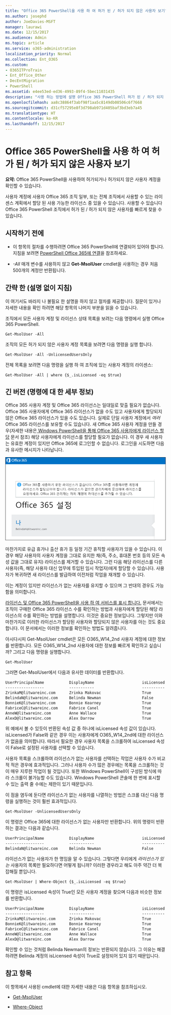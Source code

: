 ```yaml
---
title: "Office 365 PowerShell을 사용 하 여 허가 된 / 허가 되지 않은 사용자 보기"
ms.author: josephd
author: JoeDavies-MSFT
manager: laurawi
ms.date: 12/15/2017
ms.audience: Admin
ms.topic: article
ms.service: o365-administration
localization_priority: Normal
ms.collection: Ent_O365
ms.custom:
- O365ITProTrain
- Ent_Office_Other
- DecEntMigration
- PowerShell
ms.assetid: e4ee53ed-ed36-4993-89f4-5bec11031435
description: "사용 하는 방법에 설명 Office 365 PowerShell 허가 된 / 허가 되지 않은 사용자 계정을 볼 수 있습니다."
ms.openlocfilehash: aa8c38864f3abf98f1aa5c8149db08506c6f7668
ms.sourcegitcommit: d31cf57295e8f3d798ab971d405baf3bd3eb7a45
ms.translationtype: HT
ms.contentlocale: ko-KR
ms.lasthandoff: 12/15/2017
---
```

# <a name="view-licensed-and-unlicensed-users-with-office-365-powershell"></a>Office 365 PowerShell을 사용 하 여 허가 된 / 허가 되지 않은 사용자 보기

**요약:** Office 365 PowerShell을 사용하여 허가되거나 허가되지 않은 사용자 계정을 확인할 수 있습니다.
  
사용자 계정에 사용자 Office 365 조직 일부, 또는 전체 조직에서 사용할 수 있는 라이센스 계획에서 할당 된 사용 가능한 라이선스 중 있을 수 있습니다. 사용할 수 있습니다 Office 365 PowerShell 조직에서 허가 된 / 허가 되지 않은 사용자를 빠르게 찾을 수 있습니다.
  
## <a name="before-you-begin"></a>시작하기 전에

- 이 항목의 절차를 수행하려면 Office 365 PowerShell에 연결되어 있어야 합니다. 지침을 보려면 [PowerShell Office 365에 연결](connect-to-office-365-powershell.md)을 참조하세요.
    
- _-All_ 매개 변수를 사용하지 않고 **Get-MsolUser** cmdlet을 사용하는 경우 처음 500개의 계정만 반환됩니다.
    
## <a name="the-short-version-instructions-without-explanations"></a>간략 한 (설명 없이 지침)

이 여기서도 바라지 나 불필요 한 설명을 하지 않고 절차를 제공합니다. 질문이 있거나 자세한 내용을 확인 하려면 해당 항목의 나머지 부분을 읽을 수 있습니다.
  
조직에서 모든 사용자 계정 및 라이선스 상태 목록을 보려는 다음 명령에서 실행 Office 365 PowerShell.
  
```
Get-MsolUser -All
```

조직의 모든 허가 되지 않은 사용자 계정 목록을 보려면 다음 명령을 실행 합니다.
  
```
Get-MsolUser -All -UnlicensedUsersOnly
```

전체 목록을 보려면 다음 명령을 실행 하 여 조직에 있는 사용자 계정의 라이센스:
  
```
Get-MsolUser -All | where {$_.isLicensed -eq $true}
```

## <a name="the-long-version-instructions-with-detailed-explanations"></a>긴 버전 (명령에 대 한 세부 정보)

Office 365 사용자 계정 및 Office 365 라이선스는 일대일로 맞출 필요가 없습니다. Office 365 사용자에게 Office 365 라이선스가 없을 수도 있고 사용자에게 할당되지 않은 Office 365 라이선스가 있을 수도 있습니다. 실제로 단일 사용자 계정에서 *여러*  Office 365 라이선스를 보유할 수도 있습니다. 새 Office 365 사용자 계정을 만들 경우(자세한 내용은[ Windows PowerShell을 통해 Office 365 사용자에게 라이선스 할당]((http://technet.microsoft.com/library/0ab9fcac-e5ea-4b5b-b72c-8c92c55565ac.aspx)) 문서 참조) 해당 사용자에게 라이선스를 할당할 필요가 없습니다. 이 경우 새 사용자는 유효한 계정이 있지만 Office 365에 로그인할 수 없습니다. 로그인을 시도하면 다음과 유사한 메시지가 나타납니다.
  
![유효한 Office 365 라이선스가 없는 사용자](images/o365_powershell_no_license.png)
  
마찬가지로 유급 휴가나 출산 휴가 등 일정 기간 휴직할 사용자가 있을 수 있습니다. 이 경우 해당 사용자의 사용자 계정을 그대로 유지한 채(즉, 주소, 휴대폰 번호 등의 모든 속성 값을 그대로 유지) 라이선스를 제거할 수 있습니다. 그런 다음 해당 라이선스를 다른 사용자(즉, 해당 사용자 대신 업무에 투입된 임시 작업자)에게 할당할 수 있습니다. 사용자가 복귀하면 새 라이선스를 발급하여 이전처럼 작업을 재개할 수 있습니다.
  
이는 계정이 있지만 라이선스가 없는 사용자를 유지할 수 있으며 그 반대의 경우도 가능함을 의미합니다.
  
[라이선스 및 Office 365 PowerShell을 사용 하 여 서비스를 표시 합니다.](view-licenses-and-services-with-office-365-powershell.md) 문서에서는 조직이 구매한 Office 365 라이선스 수를 확인하는 방법과 사용자에게 할당된 해당 라이선스의 수를 확인하는 방법을 설명합니다. 이것은 중요한 정보입니다. 그렇지만 이와 마찬가지로 이러한 라이선스가 할당된 사용자와 할당되지 않은 사용자를 아는 것도 중요합니다. 이 문서에서는 이러한 정보를 확인하는 방법도 알려줍니다.
  
아시다시피 Get-MsolUser cmdlet은 모든 O365_W14_2nd 사용자 계정에 대한 정보를 반환합니다. 모든 O365_W14_2nd 사용자에 대한 정보를 빠르게 확인하고 싶습니까? 그리고 다음 명령을 실행합니다.
  
```
Get-MsolUser
```

그러면 Get-MsolUser에서 다음과 유사한 데이터를 반환합니다.
  
```
UserPrincipalName           DisplayName                     isLicensed
-----------------           -----------                     ----------
ZrinkaM@litwareinc.com      Zrinka Makovac                  True
BelindaN@litwareinc.com     Belinda Newman                  False
BonnieK@litwareinc.com      Bonnie Kearney                  True
FabriceC@litwareinc.com     Fabrice Canel                   True
AnneW@litwareinc.com        Anne Wallace                    True
AlexD@litwareinc.com        Alex Darrow                     True
```

위 예에서 볼 수 있듯이 반환된 속성 값 중 하나에 isLicensed 속성 값이 있습니다. isLicensed가 False와 같은 경우 이는 사용자에게 O365_W14_2nd에 대한 라이선스가 없음을 의미합니다. 따라서 필요한 경우 사용자 목록을 스크롤하여 isLicensed 속성이 False로 설정된 사용자를 선택할 수 있습니다.
  
사용자 목록을 스크롤하여 라이선스가 없는 사용자를 선택하는 작업은 사용자 수가 비교적 적은 경우에 효과적입니다. 그러나 사용자 수가 많은 경우에는 목록을 스크롤하는 것이 매우 지루한 작업이 될 것입니다. 또한 Windows PowerShell이 구성된 방식에 따라 스크롤이 불가능할 수도 있습니다. Windows PowerShell 콘솔에 한 번에 표시할 수 있는 출력 줄 수에는 제한이 있기 때문입니다.
  
이 점을 염두에 둔다면 라이선스가 없는 사용자를 나열하는 방법은 스크롤 대신 다음 명령을 실행하는 것이 훨씬 효과적입니다.
  
```
Get-MsolUser -UnlicensedUsersOnly
```

이 명령은 Office 365에 대한 라이선스가 없는 사용자만 반환합니다. 위의 명령이 반환하는 결과는 다음과 같습니다.
  
```
UserPrincipalName           DisplayName                     isLicensed
-----------------           -----------                     ----------
BelindaN@litwareinc.com     Belinda Newman                  False
```

라이선스가 없는 사용자가 한 명임을 알 수 있습니다. 그렇다면 우리에게  *라이선스가 있는*  사용자의 목록만 필요하다면 어떻게 됩니까? 이러한 경우라고 해도 아주 약간 더 복잡해질 뿐입니다.
  
```
Get-MsolUser | Where-Object {$_.isLicensed -eq $true}
```

이 명령은 isLicensed 속성이 True인 모든 사용자 계정을 찾으며 다음과 비슷한 정보를 반환합니다.
  
```
UserPrincipalName           DisplayName                     isLicensed
-----------------           -----------                     ----------
ZrinkaM@litwareinc.com      Zrinka Makovac                  True
BonnieK@litwareinc.com      Bonnie Kearney                  True
FabriceC@litwareinc.com     Fabrice Canel                   True
AnneW@litwareinc.com        Anne Wallace                    True
AlexD@litwareinc.com        Alex Darrow                     True
```

확인할 수 있는 것처럼 Belinda Newman의 정보는 반환되지 않습니다. 그 이유는 해결하려면 Belinda 계정의 isLicensed 속성이 True로 설정되어 있지 않기 때문입니다.
  
## <a name="see-also"></a>참고 항목
<a name="SeeAlso"> </a>

이 항목에서 사용된 cmdlet에 대한 자세한 내용은 다음 항목을 참조하십시오.
  
- [Get-MsolUser](https://go.microsoft.com/fwlink/p/?LinkId=691547)
    
- [Where-Object](https://go.microsoft.com/fwlink/p/?LinkId=113423)
    

